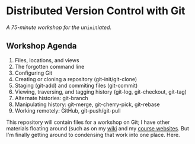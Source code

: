 # Distributed Version Control with Git
_A 75-minute workshop for the un_```init```_iated_.

## Workshop Agenda

  1. Files, locations, and views
  2. The forgotten command line
  3. Configuring Git
  4. Creating or cloning a repository (git-init/git-clone)
  5. Staging (git-add) and commiting files (git-commit)
  6. Viewing, traversing, and tagging history (git-log, git-checkout, git-tag)
  7. Alternate histories: git-branch
  9. Manipulating history: git-merge, git-cherry-pick, git-rebase
  8. Working remotely: GitHub, git-push/git-pull

This repository will contain files for a workshop on Git; I have other materials
floating around (such as on my [wiki](http://wiki.karlstolley.com/GitTutorial)
and my [course websites](http://courses.karlstolley.com/530/GitFu). But I'm
finally getting around to condensing that work into one place. Here.
